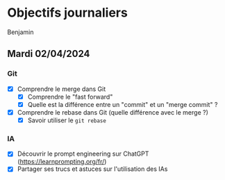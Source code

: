 # Objectifs journaliers

Benjamin

## Mardi 02/04/2024

### Git

- [x] Comprendre le merge dans Git
  - [x] Comprendre le "fast forward"
  - [x] Quelle est la différence entre un "commit" et un "merge commit" ?
- [x] Comprendre le rebase dans Git (quelle différence avec le merge ?)
  - [x] Savoir utiliser le `git rebase`

### IA

- [x] Découvrir le prompt engineering sur ChatGPT (https://learnprompting.org/fr/)
- [x] Partager ses trucs et astuces sur l'utilisation des IAs
